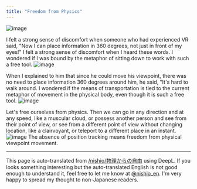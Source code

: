 ```yaml
---
title: "Freedom from Physics"
---
```


![image](https://gyazo.com/6fc6f714f2e80fcbc873ccabcc4a0917/thumb/1000)


I felt a strong sense of discomfort when someone who had experienced VR said, "Now I can place information in 360 degrees, not just in front of my eyes!" I felt a strong sense of discomfort when I heard these words.
I wondered if I was bound by the metaphor of sitting down to work with such a free tool.
![image](https://gyazo.com/07355b0258011fae7aac73cd44947ae4/thumb/1000)


When I explained to him that since he could move his viewpoint, there was no need to place information 360 degrees around him, he said, "It's hard to walk around.
I wondered if the means of transportation is tied to the current metaphor of movement in the physical body, even though it is such a free tool.
![image](https://gyazo.com/f95e37151270432ca5ed4d2a1792ff43/thumb/1000)


Let's free ourselves from physics. Then we can go in any direction and at any speed, like a muscular cloud, or possess another person and see from their point of view, or see from a different point of view without changing location, like a clairvoyant, or teleport to a different place in an instant.
![image](https://gyazo.com/6fc6f714f2e80fcbc873ccabcc4a0917/thumb/1000)
The absence of position tracking means freedom from physical viewpoint movement.

---
This page is auto-translated from [/nishio/物理からの自由](https://scrapbox.io/nishio/物理からの自由) using DeepL. If you looks something interesting but the auto-translated English is not good enough to understand it, feel free to let me know at [@nishio_en](https://twitter.com/nishio_en). I'm very happy to spread my thought to non-Japanese readers.